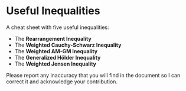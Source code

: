# Useful Inequalities

A cheat sheet with five useful inequalities:

* The **Rearrangement Inequality**
* The **Weighted Cauchy-Schwarz Inequality**
* The **Weighted AM-GM Inequality**
* The **Generalized Hölder Inequality**
* The **Weighted Jensen Inequality**

Please report any inaccuracy that you will find in the document so I can correct it and acknowledge your contribution.
